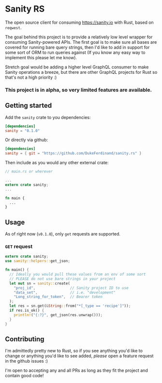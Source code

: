 # Sanity RS

The open source client for consuming https://sanity.io with Rust, based on `reqwest`.

The goal behind this project is to provide a relatively low level wrapper for consuming Sanity-powered APIs. The first goal is to make sure all bases are covered for running bare query strings, then I'd like to add in support for some sort of ORM to run queries against (If you know any easy way to implement this please let me know).

Stretch goal would be adding a higher level GraphQL consumer to make Sanity operations a breeze, but there are other GraphQL projects for Rust so that's not a high priority :)

### This project is in alpha, so very limited features are available.

## Getting started

Add the `sanity` crate to you dependencies:

```toml
[dependencies]
sanity = "0.1.0"
```

Or directly via github:

```toml
[dependencies]
sanity = { git = "https://github.com/DukeFerdinand/sanity.rs" }
```

Then include as you would any other external crate:

```rust
// main.rs or wherever

...
extern crate sanity;
...

fn main {
  ...
}
```

## Usage

As of right now (`v0.1.0`), only `get` requests are supported.

### `GET` request

```rust
extern crate sanity;
use sanity::helpers::get_json;

fn main() {
  // Ideally you would pull these values from an env of some sort
  // PLEASE do not use bare strings in your project
  let mut sn = sanity::create(
    "proj_id",                // Sanity project ID to use
    "data_set",               // i.e. "development"
    "Long_string_for_token",  // Bearer token
  );
  let res = sn.get(&String::from("*[_type == 'recipe']"));
  if res.is_ok() {
    println!("{:?}", get_json(res.unwrap()));
  }
}
```

## Contributing

I'm admittedly pretty new to Rust, so if you see anything you'd like to change or anything you'd like to see added, _please_ open a feature request in the github issues :)

I'm open to accepting any and all PRs as long as they fit the project and contain good code!
